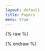 ```yaml
---
layout: default
title: Papers
menu: true
---
```


{% raw %}
<div class="main">
<?php require_once('../bibtex2html.php');
      echo bibfile2html('../public/bibtex/ashriram.bib'); ?>

<?php require_once('../bibtex2html.php');
      echo bibfile2html('../public/bibtex/ashriram.bib'); ?>

</div>
{% endraw %}

